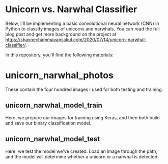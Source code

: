 # Unicorn vs. Narwhal Classifier
Below, I'll be implementing a basic convolutional neural network (CNN) in Python to classify images of unicorns and narwhals. You can read the full blog post and get more background on the project at https://shaynechammavanijakul.com/2020/07/14/unicorn-narwhal-classifier/.

In this repository, you'll find the following materials: 

# unicorn_narwhal_photos
These contain the four hundred images I used for both testing and training. 

## unicorn_narwhal_model_train
Here, we prepare our images for training using Keras, and then both build and save our binary classification model. 

## unicorn_narwhal_model_test
Here, we test the model we've created. Load an image through the path, and the model will determine whether a unicorn or a narwhal is detected. 
